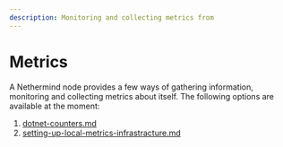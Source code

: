 ```yaml
---
description: Monitoring and collecting metrics from
---
```


# Metrics

A Nethermind node provides a few ways of gathering information, monitoring and collecting metrics about itself. The following options are available at the moment:

1. [dotnet-counters.md](dotnet-counters.md "mention")
2. [setting-up-local-metrics-infrastracture.md](setting-up-local-metrics-infrastracture.md "mention")
